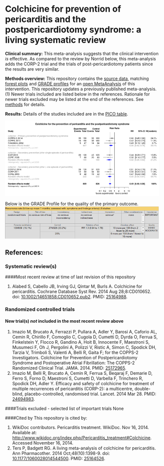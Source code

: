 Colchicine for prevention of pericarditis and the postpericardiotomy syndrome: a living systematic review
=================================

**Clinical summary:** This meta-analysis suggests that the clinical intervention *is* effective. As compared to the review by Norrid below, this meta-analysis adds the CORP-2 trial and the trials of post-pericardiotomy patients since the results are very similar.

**Methods overview:** This repository contains the [source data](../../tree/master/data), matching [forest plots](../../tree/master/forest%20plots) and  [GRADE profiles](../../tree/master/GRADE%20profiles) for an [open  MetaAnalysis](https://openMetaAnalysis) of this intervention. This repository updates a previously published meta-analysis.(1) Newer trials included are listed below in the references. Rationale for newer trials excluded may be listed at the end of the references.  See [methods](https://github.com/openMetaAnalysis/_Methods/blob/master/README.md) for details.

**Results:** Details of the studies included are in the [PICO table](../../wiki/PICO-Table).

![Image of forest plot of primary outcome](https://raw.githubusercontent.com/openMetaAnalysis/Colchicine-for-Pericarditis/master/forest%20plots/all%20trials.png "Principle results")

Below is the GRADE Profile for the quality of the primary outcome.
![Image of GRADE Profile of primary outcome](https://raw.githubusercontent.com/openMetaAnalysis/Colchicine-for-Pericarditis/master/GRADE%20profiles/Outcome%20-%20Primary.png "Principle results")

References:
----------------------------------
### Systematic review(s)
####Most recent review at time of last revision of this repository
1. Alabed S, Cabello JB, Irving GJ, Qintar M, Burls A. Colchicine for pericarditis. Cochrane Database Syst Rev. 2014 Aug 28;8:CD010652. doi: [10.1002/14651858.CD010652.pub2](http://dx.doi.org/10.1002/14651858.CD010652.pub2). PMID: [25164988](http://pubmed.gov/25164988).

### Randomized controlled trials
#### New trial(s) *not* included in the most recent review above
1. Imazio M, Brucato A, Ferrazzi P, Pullara A, Adler Y, Barosi A, Caforio AL, Cemin R, Chirillo F, Comoglio C, Cugola D, Cumetti D, Dyrda O, Ferrua S, Finkelstein Y, Flocco R, Gandino A, Hoit B, Innocente F, Maestroni S, Musumeci F, Oh J, Pergolini A, Polizzi V, Ristic A, Simon C, Spodick DH, Tarzia V, Trimboli S, Valenti A, Belli R, Gaita F; for the COPPS-2 Investigators. Colchicine for Prevention of Postpericardiotomy Syndrome and Postoperative Atrial Fibrillation: The COPPS-2 Randomized Clinical Trial. JAMA. 2014. PMID: [25172965](http://pubmed.gov/25172965).
2. Imazio M, Belli R, Brucato A, Cemin R, Ferrua S, Beqaraj F, Demarie D, Ferro S, Forno D, Maestroni S, Cumetti D, Varbella F, Trinchero R, Spodick DH, Adler Y. Efficacy and safety of colchicine for treatment of multiple recurrences of pericarditis (CORP-2): a multicentre, double-blind, placebo-controlled, randomised trial. Lancet. 2014 Mar 28. PMID: [24694983](http://pubmed.gov/24694983).

####Trials excluded - selected list of important trials
None

####Cited by
This repository is cited by:

1. WikiDoc contributors. Pericarditis treatment. WikiDoc. Nov 16, 2014. Available at: http://www.wikidoc.org/index.php/Pericarditis_treatment#Colchicine. Accessed November 16, 2014.
2. Ters P, Badgett RG. A living meta-analysis of colchicine for pericarditis. Ann Pharmacother. 2014 Oct;48(10):1398-9. doi: [10.1177/1060028014544500](http://dx.doi.org/10.1177/1060028014544500). PMID: [25164526](http://pubmed.gov/25164526).


